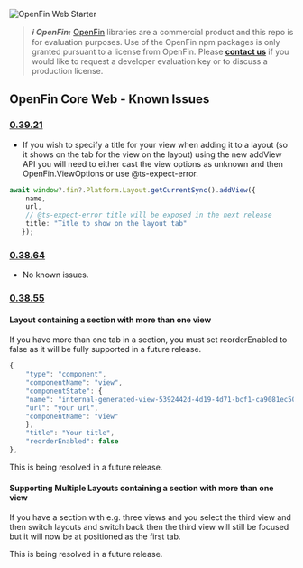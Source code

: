 ![OpenFin Web Starter](../assets/openfin-web-starter.png)

> **_:information_source: OpenFin:_** [OpenFin](https://www.openfin.co/) libraries are a commercial product and this repo is for evaluation purposes. Use of the OpenFin npm packages is only granted pursuant to a license from OpenFin. Please [**contact us**](https://www.openfin.co/contact/) if you would like to request a developer evaluation key or to discuss a production license.

## OpenFin Core Web - Known Issues

### [0.39.21](https://www.npmjs.com/package/@openfin/core-web/v/0.39.21)

- If you wish to specify a title for your view when adding it to a layout (so it shows on the tab for the view on the layout) using the new addView API you will need to either cast the view options as unknown and then OpenFin.ViewOptions or use @ts-expect-error.

```typescript
await window?.fin?.Platform.Layout.getCurrentSync().addView({
    name,
    url,
    // @ts-expect-error title will be exposed in the next release
    title: "Title to show on the layout tab"
   });
```

### [0.38.64](https://www.npmjs.com/package/@openfin/core-web/v/0.38.64)

- No known issues.

### [0.38.55](https://www.npmjs.com/package/@openfin/core-web/v/0.38.55)

#### Layout containing a section with more than one view

If you have more than one tab in a section, you must set reorderEnabled to false as it will be fully supported in a future release.

```js
{
    "type": "component",
    "componentName": "view",
    "componentState": {
    "name": "internal-generated-view-5392442d-4d19-4d71-bcf1-ca9081ec50b1",
    "url": "your url",
    "componentName": "view"
    },
    "title": "Your title",
    "reorderEnabled": false
},
```

This is being resolved in a future release.

#### Supporting Multiple Layouts containing a section with more than one view

If you have a section with e.g. three views and you select the third view and then switch layouts and switch back then the third view will still be focused but it will now be at positioned as the first tab.

This is being resolved in a future release.
